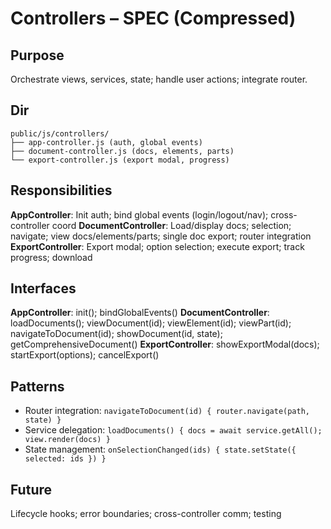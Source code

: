 # Controllers – SPEC (Compressed)

## Purpose
Orchestrate views, services, state; handle user actions; integrate router.

## Dir
```
public/js/controllers/
├── app-controller.js (auth, global events)
├── document-controller.js (docs, elements, parts)
└── export-controller.js (export modal, progress)
```

## Responsibilities
**AppController**: Init auth; bind global events (login/logout/nav); cross-controller coord
**DocumentController**: Load/display docs; selection; navigate; view docs/elements/parts; single doc export; router integration
**ExportController**: Export modal; option selection; execute export; track progress; download

## Interfaces
**AppController**: init(); bindGlobalEvents()
**DocumentController**: loadDocuments(); viewDocument(id); viewElement(id); viewPart(id); navigateToDocument(id); showDocument(id, state); getComprehensiveDocument()
**ExportController**: showExportModal(docs); startExport(options); cancelExport()

## Patterns
- Router integration: `navigateToDocument(id) { router.navigate(path, state) }`
- Service delegation: `loadDocuments() { docs = await service.getAll(); view.render(docs) }`
- State management: `onSelectionChanged(ids) { state.setState({ selected: ids }) }`

## Future
Lifecycle hooks; error boundaries; cross-controller comm; testing
